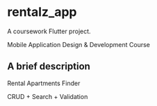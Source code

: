 # rentalz_app

A coursework Flutter project.

Mobile Application Design & Development Course

## A brief description

Rental Apartments Finder

CRUD + Search + Validation



